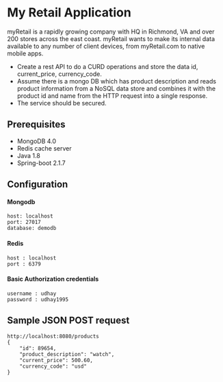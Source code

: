 # My Retail Application

myRetail is a rapidly growing company with HQ in Richmond, VA and over 200 stores across the east coast. myRetail wants to make its internal data available to any number of client devices, from myRetail.com to native mobile apps.
* Create a rest API to do a CURD operations and store the data id, current_price, currency_code.
* Assume there is a mongo DB which has product description and reads product information from a NoSQL data store and combines it with the product id and name from the HTTP request into a single response.
* The service should be secured.
## Prerequisites
* MongoDB 4.0
* Redis cache server
* Java 1.8
* Spring-boot 2.1.7
## Configuration
#### Mongodb
```
host: localhost 
port: 27017
database: demodb
```
#### Redis  
```
host : localhost
port : 6379
```
#### Basic Authorization credentials
```
username : udhay
password : udhay1995
```
## Sample JSON POST request
```
http://localhost:8080/products
{
    "id": 89654,
    "product_description": "watch",
    "current_price": 500.60,
    "currency_code": "usd"
}
```
